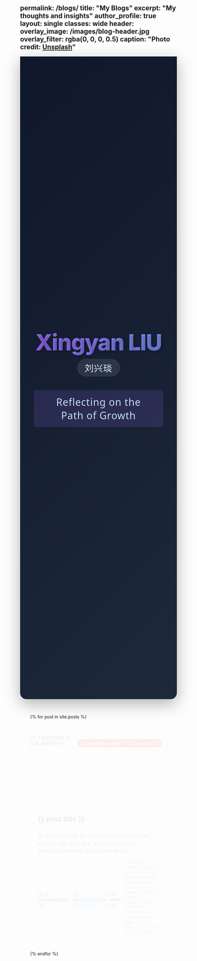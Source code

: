 permalink: /blogs/
title: "My Blogs"
excerpt: "My thoughts and insights"
author_profile: true
layout: single
classes: wide
header:
  overlay_image: /images/blog-header.jpg
  overlay_filter: rgba(0, 0, 0, 0.5)
  caption: "Photo credit: [**Unsplash**](https://unsplash.com)"
---

<div class="name-header">
  <div class="particles-container" id="particles-js"></div>
  <div class="name-container">
    <span class="name-first">Xingyan LIU</span>
    <span class="name-alias">刘兴琰</span>
  </div>
  <div class="subtitle">Reflecting on the Path of Growth</div>
</div>

<div class="blog-grid">
  {% for post in site.posts %}
    <article class="blog-card">
      <div class="blog-media">
        {% if post.image %}
          <img src="{{ post.image }}" alt="{{ post.title }}" class="blog-thumbnail">
        {% else %}
          <div class="default-thumbnail">
            <svg xmlns="http://www.w3.org/2000/svg" viewBox="0 0 24 24" fill="currentColor">
              <path d="M19.5 21a3 3 0 003-3V9a3 3 0 00-3-3h-5.379a.75.75 0 01-.53-.22L11.47 3.66A2.25 2.25 0 009.879 3H4.5a3 3 0 00-3 3v12a3 3 0 003 3h15z"/>
            </svg>
          </div>
        {% endif %}
        <div class="blog-date">
          {{ post.date | date: "%Y.%m.%d" }}
        </div>
        <div class="blog-overlay">
          <a href="{{ post.url }}" class="blog-link">Read</a>
        </div>
      </div>
      <div class="blog-content">
        <h2 class="blog-title">
          <a href="{{ post.url }}">{{ post.title }}</a>
        </h2>
        <p class="blog-excerpt">
          {% if post.excerpt %}
            {{ post.excerpt | strip_html | truncate: 120 }}
          {% else %}
            {{ post.content | strip_html | truncate: 120 }}
          {% endif %}
        </p>
        <div class="blog-meta">
          {% if post.categories %}
            <span class="blog-category">
              {{ post.categories | first }}
            </span>
          {% endif %}
          <span class="blog-readtime">
            {% assign content_length = post.content | strip_html | size %}
            {% assign read_time = content_length | divided_by: 300.0 | round %}
            {% if read_time < 1 %}
              1 min read
            {% else %}
              {{ read_time }} min read
            {% endif %}
          </span>
        </div>
      </div>
    </article>
  {% endfor %}
</div>

<style>
  /* Enhanced Header Styles */
  .name-header {
    display: flex;
    flex-direction: column;
    align-items: center;
    justify-content: center;
    min-height: 50vh;
    padding: 2rem;
    position: relative;
    z-index: 1;
    background: linear-gradient(135deg, #0f172a, #1e293b);
    margin-bottom: 3rem;
    border-radius: 0 0 20px 20px;
    box-shadow: 0 15px 50px rgba(0, 0, 0, 0.3);
    overflow: hidden;
  }
  
  .particles-container {
    position: absolute;
    top: 0;
    left: 0;
    width: 100%;
    height: 100%;
    z-index: 1;
  }
  
  .name-container {
    display: flex;
    flex-direction: column;
    align-items: center;
    margin-bottom: 1.25rem;
    z-index: 2;
  }
  
  .name-first {
    font-size: 4.5rem;
    font-weight: 800;
    letter-spacing: -2px;
    text-shadow: 3px 3px 8px rgba(0, 0, 0, 0.3);
    margin-bottom: -0.2em;
    background: linear-gradient(90deg, #9d6cff, #6aafff, #9d6cff);
    background-size: 300% 100%;
    -webkit-background-clip: text;
    background-clip: text;
    color: transparent;
    animation: gradient-flow 5s ease infinite;
  }
  
  @keyframes gradient-flow {
    0% {
      background-position: 0% 50%;
    }
    50% {
      background-position: 100% 50%;
    }
    100% {
      background-position: 0% 50%;
    }
  }
  
  .name-alias {
    color: #e0f7ff;
    font-size: 1.8rem;
    font-weight: 500;
    letter-spacing: 1px;
    margin-top: 1.5rem;
    margin-bottom: 1.5rem;
    text-shadow: 1px 1px 3px rgba(0, 0, 0, 0.2);
    background: rgba(255, 255, 255, 0.1);
    padding: 0.5rem 1.5rem;
    border-radius: 30px;
    backdrop-filter: blur(10px);
    transition: all 0.3s ease;
    z-index: 2;
  }
  
  .name-alias:hover {
    transform: translateY(-3px);
    box-shadow: 0 5px 15px rgba(0, 0, 0, 0.2);
  }
  
  .subtitle {
    font-size: 2rem;
    font-weight: 400;
    letter-spacing: 1px;
    font-family: 'Segoe UI', 'Helvetica Neue', sans-serif;
    color: #c7e3ff;
    position: relative;
    padding: 1rem 2rem;
    border-radius: 8px;
    margin-top: 0;
    transition: all 0.5s cubic-bezier(0.175, 0.885, 0.32, 1.275);
    z-index: 3;
    text-align: center;
    background: rgba(157, 108, 255, 0.15);
    overflow: hidden;
    cursor: default;
    max-width: 80%;
    text-shadow: 1px 1px 2px rgba(0, 0, 0, 0.3);
  }
  
  .subtitle::before {
    content: '';
    position: absolute;
    top: 0;
    left: 0;
    width: 100%;
    height: 100%;
    background: linear-gradient(45deg, rgba(157, 108, 255, 0.15), rgba(106, 175, 255, 0.15));
    z-index: -1;
    opacity: 0;
    transition: opacity 0.3s ease;
  }
  
  .subtitle:hover {
    color: #ffffff;
    transform: translateY(-5px);
    box-shadow: 0 10px 30px rgba(0, 0, 0, 0.2);
    background: rgba(157, 108, 255, 0.25);
  }
  
  .subtitle:hover::before {
    background: linear-gradient(135deg, #9d6cff, #6aafff);
    animation: gradient-pulse 2s ease infinite;
    opacity: 1;
  }
  
  @keyframes gradient-pulse {
    0% {
      background-position: 0% 50%;
    }
    50% {
      background-position: 100% 50%;
    }
    100% {
      background-position: 0% 50%;
    }
  }

  /* Blog Grid Layout */
  .blog-grid {
    display: grid;
    grid-template-columns: repeat(auto-fit, minmax(350px, 1fr));
    gap: 30px;
    margin-top: 40px;
    padding: 0 2rem;
  }
  
  .blog-card {
    background: white;
    border-radius: 12px;
    overflow: hidden;
    box-shadow: 0 10px 30px rgba(0, 0, 0, 0.08);
    transition: all 0.4s cubic-bezier(0.175, 0.885, 0.32, 1.275);
    height: 100%;
    display: flex;
    flex-direction: column;
    position: relative;
  }
  
  .blog-card:hover {
    transform: translateY(-8px);
    box-shadow: 0 15px 40px rgba(0, 0, 0, 0.15);
  }
  
  .blog-media {
    position: relative;
    height: 200px;
    overflow: hidden;
    background-color: #f8f9fa;
  }
  
  .blog-thumbnail {
    width: 100%;
    height: 100%;
    object-fit: cover;
    transition: transform 0.5s ease;
  }
  
  .default-thumbnail {
    width: 100%;
    height: 100%;
    display: flex;
    align-items: center;
    justify-content: center;
    color: #3498db;
  }
  
  .default-thumbnail svg {
    width: 60px;
    height: 60px;
    opacity: 0.2;
  }
  
  .blog-card:hover .blog-thumbnail {
    transform: scale(1.05);
  }
  
  .blog-date {
    position: absolute;
    top: 15px;
    right: 15px;
    background: rgba(231, 76, 60, 0.85);
    color: white;
    padding: 5px 12px;
    border-radius: 20px;
    font-size: 0.9rem;
    font-weight: 600;
    z-index: 2;
  }
  
  .blog-overlay {
    position: absolute;
    top: 0;
    left: 0;
    right: 0;
    bottom: 0;
    background: rgba(37, 99, 235, 0.85);
    display: flex;
    align-items: center;
    justify-content: center;
    opacity: 0;
    transition: opacity 0.3s ease;
    z-index: 1;
  }
  
  .blog-card:hover .blog-overlay {
    opacity: 1;
  }
  
  .blog-link {
    color: white;
    font-weight: 600;
    text-decoration: none;
    padding: 8px 16px;
    border: 2px solid white;
    border-radius: 50px;
    transition: all 0.3s ease;
  }
  
  .blog-link:hover {
    background: white;
    color: #2563eb;
  }
  
  .blog-content {
    padding: 25px;
    flex-grow: 1;
    display: flex;
    flex-direction: column;
  }
  
  .blog-title {
    font-size: 1.4rem;
    margin-bottom: 12px;
    line-height: 1.4;
    transition: color 0.3s ease;
  }
  
  .blog-title a {
    color: #2c3e50;
    text-decoration: none;
    transition: color 0.3s;
  }
  
  .blog-title a:hover {
    color: #e74c3c;
    text-decoration: underline;
  }
  
  .blog-excerpt {
    color: #555;
    line-height: 1.6;
    flex-grow: 1;
    margin-bottom: 15px;
    font-size: 0.95rem;
  }
  
  .blog-meta {
    display: flex;
    justify-content: space-between;
    align-items: center;
    margin-top: auto;
  }
  
  .blog-category {
    background: rgba(52, 152, 219, 0.1);
    color: #3498db;
    padding: 4px 12px;
    border-radius: 20px;
    font-size: 0.85rem;
    font-weight: 600;
    transition: all 0.3s ease;
  }
  
  .blog-category:hover {
    background: rgba(52, 152, 219, 0.2);
    transform: translateY(-2px);
  }
  
  .blog-readtime {
    color: #7f8c8d;
    font-size: 0.85rem;
    display: flex;
    align-items: center;
    gap: 4px;
  }
  
  .blog-readtime::before {
    content: '⏱️';
    font-size: 0.8rem;
  }
  
  /* Animation for cards */
  @keyframes fadeInUp {
    from {
      opacity: 0;
      transform: translateY(20px);
    }
    to {
      opacity: 1;
      transform: translateY(0);
    }
  }
  
  .blog-card {
    animation: fadeInUp 0.6s ease-out forwards;
    opacity: 0;
  }
  
  /* Responsive adjustments */
  @media (max-width: 900px) {
    .name-first {
      font-size: 3.5rem;
    }
    
    .name-alias {
      font-size: 1.5rem;
    }
    
    .subtitle {
      font-size: 1.6rem;
    }
    
    .blog-grid {
      grid-template-columns: repeat(auto-fit, minmax(300px, 1fr));
    }
  }
  
  @media (max-width: 768px) {
    .name-first {
      font-size: 2.8rem;
    }
    
    .name-alias {
      font-size: 1.3rem;
    }
    
    .subtitle {
      font-size: 1.3rem;
      padding: 0.8rem 1.6rem;
    }
    
    .blog-grid {
      grid-template-columns: 1fr;
    }
    
    .blog-media {
      height: 180px;
    }
    
    .blog-title {
      font-size: 1.3rem;
    }
  }
  
  @media (max-width: 480px) {
    .name-header {
      padding: 1rem;
      min-height: 40vh;
    }
    
    .name-first {
      font-size: 2.3rem;
    }
    
    .name-alias {
      font-size: 1.2rem;
      padding: 0.4rem 1.2rem;
      margin-top: 1rem;
      margin-bottom: 1rem;
    }
    
    .subtitle {
      font-size: 1.1rem;
      padding: 0.6rem 1.2rem;
    }
    
    .blog-content {
      padding: 20px;
    }
    
    .blog-excerpt {
      font-size: 0.9rem;
    }
  }
</style>

<script src="https://cdn.jsdelivr.net/particles.js/2.0.0/particles.min.js"></script>
<script>
  document.addEventListener('DOMContentLoaded', function() {
    // Initialize particles.js with scientific theme
    particlesJS('particles-js', {
      "particles": {
        "number": {
          "value": 80,
          "density": {
            "enable": true,
            "value_area": 800
          }
        },
        "color": {
          "value": ["#9d6cff", "#6aafff", "#4fd1c5", "#f687b3"]
        },
        "shape": {
          "type": ["circle", "triangle", "polygon"],
          "stroke": {
            "width": 0,
            "color": "#000000"
          },
          "polygon": {
            "nb_sides": 5
          }
        },
        "opacity": {
          "value": 0.6,
          "random": true,
          "anim": {
            "enable": true,
            "speed": 1,
            "opacity_min": 0.1,
            "sync": false
          }
        },
        "size": {
          "value": 3,
          "random": true,
          "anim": {
            "enable": true,
            "speed": 2,
            "size_min": 0.3,
            "sync": false
          }
        },
        "line_linked": {
          "enable": true,
          "distance": 150,
          "color": "#9d6cff",
          "opacity": 0.3,
          "width": 1
        },
        "move": {
          "enable": true,
          "speed": 1.5,
          "direction": "none",
          "random": true,
          "straight": false,
          "out_mode": "out",
          "bounce": false,
          "attract": {
            "enable": true,
            "rotateX": 600,
            "rotateY": 1200
          }
        }
      },
      "interactivity": {
        "detect_on": "canvas",
        "events": {
          "onhover": {
            "enable": true,
            "mode": "grab"
          },
          "onclick": {
            "enable": true,
            "mode": "push"
          },
          "resize": true
        },
        "modes": {
          "grab": {
            "distance": 140,
            "line_linked": {
              "opacity": 0.8
            }
          },
          "bubble": {
            "distance": 400,
            "size": 40,
            "duration": 2,
            "opacity": 8,
            "speed": 3
          },
          "repulse": {
            "distance": 200,
            "duration": 0.4
          },
          "push": {
            "particles_nb": 4
          },
          "remove": {
            "particles_nb": 2
          }
        }
      },
      "retina_detect": true
    });

    // Add scientific symbols to particles
    const symbols = ["α", "β", "γ", "δ", "ε", "ζ", "η", "θ", "λ", "μ", "π", "σ", "τ", "φ", "ψ", "ω", 
                    "∑", "∏", "∫", "∂", "∇", "∞", "≈", "≠", "≡", "≤", "≥", "∈", "∉", "⊆", "∩", "∪"];
    
    const container = document.getElementById('particles-js');
    const canvas = container.querySelector('canvas');
    const ctx = canvas.getContext('2d');
    
    // Override particle drawing to include symbols
    const pJS = window.pJSDom[0].pJS;
    pJS.fn.particlesDraw = function() {
      ctx.clearRect(0, 0, pJS.canvas.w, pJS.canvas.h);
      
      // Draw connecting lines first
      for(let i = 0; i < pJS.particles.array.length; i++) {
        for(let j = i + 1; j < pJS.particles.array.length; j++) {
          const distance = Math.sqrt(
            Math.pow(pJS.particles.array[i].x - pJS.particles.array[j].x, 2) + 
            Math.pow(pJS.particles.array[i].y - pJS.particles.array[j].y, 2)
          );
          
          if(distance <= pJS.particles.line_linked.distance) {
            const opacity = 1 - distance / pJS.particles.line_linked.distance;
            ctx.strokeStyle = `rgba(157, 108, 255, ${opacity * 0.3})`;
            ctx.lineWidth = pJS.particles.line_linked.width;
            ctx.beginPath();
            ctx.moveTo(pJS.particles.array[i].x, pJS.particles.array[i].y);
            ctx.lineTo(pJS.particles.array[j].x, pJS.particles.array[j].y);
            ctx.stroke();
          }
        }
      }
      
      // Draw particles with symbols
      for(let i = 0; i < pJS.particles.array.length; i++) {
        const p = pJS.particles.array[i];
        
        // Draw shape
        if(pJS.particles.shape.type === 'circle' || 
           (Array.isArray(pJS.particles.shape.type) && p.shape === 'circle')) {
          ctx.fillStyle = p.color;
          ctx.beginPath();
          ctx.arc(p.x, p.y, p.radius, 0, Math.PI * 2);
          ctx.closePath();
          ctx.fill();
        }
        
        // Add symbol to particle
        ctx.font = `${p.radius * 1.5}px Arial`;
        ctx.textAlign = 'center';
        ctx.textBaseline = 'middle';
        ctx.fillStyle = '#ffffff';
        const symbol = symbols[Math.floor(Math.random() * symbols.length)];
        ctx.fillText(symbol, p.x, p.y);
      }
    };
    
    // Add periodic bursts of particles to simulate scientific discovery
    setInterval(() => {
      if(pJS.particles.array.length < 100) {
        pJS.particles.array.push(
          pJS.fn.particleCreate(
            Math.random() * pJS.canvas.w,
            Math.random() * pJS.canvas.h
          )
        );
      }
    }, 2000);
    
    // Add mouse move interaction for innovation effect
    document.addEventListener('mousemove', (e) => {
      const mouseX = e.clientX;
      const mouseY = e.clientY;
      
      // Create ripple effect when mouse moves
      for(let i = 0; i < 3; i++) {
        setTimeout(() => {
          const p = pJS.fn.particleCreate(mouseX, mouseY);
          p.velocity.x = (Math.random() - 0.5) * 3;
          p.velocity.y = (Math.random() - 0.5) * 3;
          pJS.particles.array.push(p);
        }, i * 100);
      }
    });
  });
</script>
